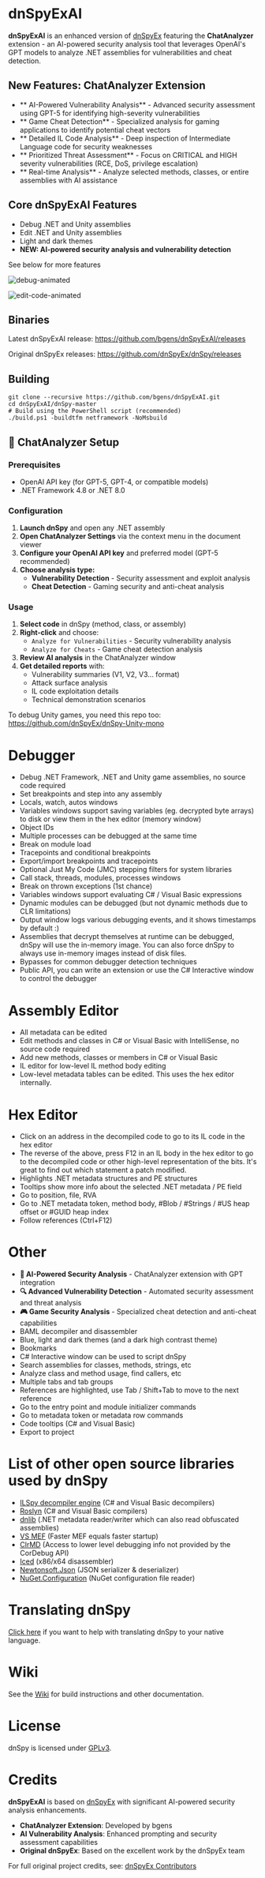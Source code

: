 # dnSpyExAI

**dnSpyExAI** is an enhanced version of [dnSpyEx](https://github.com/dnSpyEx/dnSpy) featuring the **ChatAnalyzer** extension - an AI-powered security analysis tool that leverages OpenAI's GPT models to analyze .NET assemblies for vulnerabilities and cheat detection.

## New Features: ChatAnalyzer Extension

- ** AI-Powered Vulnerability Analysis** - Advanced security assessment using GPT-5 for identifying high-severity vulnerabilities
- ** Game Cheat Detection** - Specialized analysis for gaming applications to identify potential cheat vectors
- ** Detailed IL Code Analysis** - Deep inspection of Intermediate Language code for security weaknesses
- ** Prioritized Threat Assessment** - Focus on CRITICAL and HIGH severity vulnerabilities (RCE, DoS, privilege escalation)
- ** Real-time Analysis** - Analyze selected methods, classes, or entire assemblies with AI assistance

## Core dnSpyExAI Features

- Debug .NET and Unity assemblies
- Edit .NET and Unity assemblies  
- Light and dark themes
- **NEW: AI-powered security analysis and vulnerability detection**

See below for more features

![debug-animated](images/debug-animated.gif)

![edit-code-animated](images/edit-code-animated.gif)

## Binaries

Latest dnSpyExAI release: https://github.com/bgens/dnSpyExAI/releases

Original dnSpyEx releases: https://github.com/dnSpyEx/dnSpy/releases

## Building

```PS
git clone --recursive https://github.com/bgens/dnSpyExAI.git
cd dnSpyExAI/dnSpy-master
# Build using the PowerShell script (recommended)
./build.ps1 -buildtfm netframework -NoMsbuild
```

## 🤖 ChatAnalyzer Setup

### Prerequisites
- OpenAI API key (for GPT-5, GPT-4, or compatible models)
- .NET Framework 4.8 or .NET 8.0

### Configuration
1. **Launch dnSpy** and open any .NET assembly
2. **Open ChatAnalyzer Settings** via the context menu in the document viewer
3. **Configure your OpenAI API key** and preferred model (GPT-5 recommended)
4. **Choose analysis type:**
   - **Vulnerability Detection** - Security assessment and exploit analysis
   - **Cheat Detection** - Gaming security and anti-cheat analysis

### Usage
1. **Select code** in dnSpy (method, class, or assembly)
2. **Right-click** and choose:
   - `Analyze for Vulnerabilities` - Security vulnerability analysis
   - `Analyze for Cheats` - Game cheat detection analysis
3. **Review AI analysis** in the ChatAnalyzer window
4. **Get detailed reports** with:
   - Vulnerability summaries (V1, V2, V3... format)
   - Attack surface analysis
   - IL code exploitation details
   - Technical demonstration scenarios

To debug Unity games, you need this repo too: https://github.com/dnSpyEx/dnSpy-Unity-mono

# Debugger

- Debug .NET Framework, .NET and Unity game assemblies, no source code required
- Set breakpoints and step into any assembly
- Locals, watch, autos windows
- Variables windows support saving variables (eg. decrypted byte arrays) to disk or view them in the hex editor (memory window)
- Object IDs
- Multiple processes can be debugged at the same time
- Break on module load
- Tracepoints and conditional breakpoints
- Export/import breakpoints and tracepoints
- Optional Just My Code (JMC) stepping filters for system libraries
- Call stack, threads, modules, processes windows
- Break on thrown exceptions (1st chance)
- Variables windows support evaluating C# / Visual Basic expressions
- Dynamic modules can be debugged (but not dynamic methods due to CLR limitations)
- Output window logs various debugging events, and it shows timestamps by default :)
- Assemblies that decrypt themselves at runtime can be debugged, dnSpy will use the in-memory image. You can also force dnSpy to always use in-memory images instead of disk files.
- Bypasses for common debugger detection techniques
- Public API, you can write an extension or use the C# Interactive window to control the debugger

# Assembly Editor

- All metadata can be edited
- Edit methods and classes in C# or Visual Basic with IntelliSense, no source code required
- Add new methods, classes or members in C# or Visual Basic
- IL editor for low-level IL method body editing
- Low-level metadata tables can be edited. This uses the hex editor internally.

# Hex Editor

- Click on an address in the decompiled code to go to its IL code in the hex editor
- The reverse of the above, press F12 in an IL body in the hex editor to go to the decompiled code or other high-level representation of the bits. It's great to find out which statement a patch modified.
- Highlights .NET metadata structures and PE structures
- Tooltips show more info about the selected .NET metadata / PE field
- Go to position, file, RVA
- Go to .NET metadata token, method body, #Blob / #Strings / #US heap offset or #GUID heap index
- Follow references (Ctrl+F12)

# Other

- **🤖 AI-Powered Security Analysis** - ChatAnalyzer extension with GPT integration
- **🔍 Advanced Vulnerability Detection** - Automated security assessment and threat analysis
- **🎮 Game Security Analysis** - Specialized cheat detection and anti-cheat capabilities
- BAML decompiler and disassembler
- Blue, light and dark themes (and a dark high contrast theme)
- Bookmarks
- C# Interactive window can be used to script dnSpy
- Search assemblies for classes, methods, strings, etc
- Analyze class and method usage, find callers, etc
- Multiple tabs and tab groups
- References are highlighted, use Tab / Shift+Tab to move to the next reference
- Go to the entry point and module initializer commands
- Go to metadata token or metadata row commands
- Code tooltips (C# and Visual Basic)
- Export to project

# List of other open source libraries used by dnSpy

- [ILSpy decompiler engine](https://github.com/icsharpcode/ILSpy) (C# and Visual Basic decompilers)
- [Roslyn](https://github.com/dotnet/roslyn) (C# and Visual Basic compilers)
- [dnlib](https://github.com/0xd4d/dnlib) (.NET metadata reader/writer which can also read obfuscated assemblies)
- [VS MEF](https://github.com/microsoft/vs-mef) (Faster MEF equals faster startup)
- [ClrMD](https://github.com/microsoft/clrmd) (Access to lower level debugging info not provided by the CorDebug API)
- [Iced](https://github.com/icedland/iced) (x86/x64 disassembler)
- [Newtonsoft.Json](https://github.com/JamesNK/Newtonsoft.Json) (JSON serializer & deserializer)
- [NuGet.Configuration](https://github.com/NuGet/NuGet.Client) (NuGet configuration file reader)

# Translating dnSpy

[Click here](https://crowdin.com/project/dnspy) if you want to help with translating dnSpy to your native language.

# Wiki

See the [Wiki](https://github.com/dnSpyEx/dnSpy/wiki) for build instructions and other documentation.

# License

dnSpy is licensed under [GPLv3](dnSpy/dnSpy/LicenseInfo/GPLv3.txt).

# Credits

**dnSpyExAI** is based on [dnSpyEx](https://github.com/dnSpyEx/dnSpy) with significant AI-powered security analysis enhancements.

- **ChatAnalyzer Extension**: Developed by bgens
- **AI Vulnerability Analysis**: Enhanced prompting and security assessment capabilities
- **Original dnSpyEx**: Based on the excellent work by the dnSpyEx team

For full original project credits, see: [dnSpyEx Contributors](https://github.com/dnSpyEx/dnSpy/graphs/contributors)
